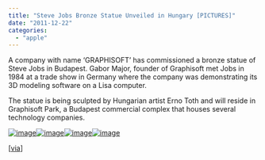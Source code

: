 ```yaml
---
title: "Steve Jobs Bronze Statue Unveiled in Hungary [PICTURES]"
date: "2011-12-22"
categories: 
  - "apple"
---
```


A company with name ‘GRAPHISOFT’ has commissioned a bronze statue of Steve Jobs in Budapest. Gabor Major, founder of Graphisoft met Jobs in 1984 at a trade show in Germany where the company was demonstrating its 3D modeling software on a Lisa computer.

The statue is being sculpted by Hungarian artist Erno Toth and will reside in Graphisoft Park, a Budapest commercial complex that houses several technology companies.

[![image](images/image%25255B7%25255D.png "image")![image](images/image%25255B11%25255D.png "image")![image](images/image%25255B17%25255D.png "image")![image](http://lh3.ggpht.com/-QnUJVSsAxjA/TvLIXCJ0N8I/AAAAAAAAH_M/Wh69XMJwuEI/image_thumb%25255B9%25255D.png?imgmax=800 "image")](http://lh3.ggpht.com/-qNGbheMgfCs/TvLISpH2bqI/AAAAAAAAH-U/tLwqLSYXias/s1600-h/image%25255B3%25255D.png)

\[[via](http://www.iclarified.com/entry/index.php?enid=18917)\]
